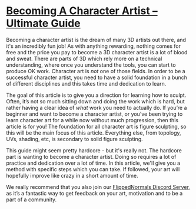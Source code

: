 # [Becoming A Character Artist – Ultimate Guide](https://hub.flippednormals.com/becoming-a-character-artist-ultimate-guide/)

Becoming a character artist is the dream of many 3D artists out there, and it's an incredibly fun job! As with anything rewarding, nothing comes for free and the price you pay to become a 3D character artist is a lot of blood and sweat. There are parts of 3D which rely more on a technical understanding, where once you understand the tools, you can start to produce OK work. Character art is _not_ one of those fields. In order to be a successful character artist, you need to have a solid foundation in a bunch of different disciplines and this takes time and dedication to learn.

The goal of this article is to give you a direction for learning how to sculpt. Often, it’s not so much sitting down and doing the work which is hard, but rather having a clear idea of _what_ work you need to actually do. If you’re a beginner and want to become a character artist, or you’ve been trying to learn character art for a while now without much progression, then this article is for you! The foundation for all character art is figure sculpting, so this will be the main focus of this article. Everything else, from topology, UVs, shading, etc, is secondary to solid figure sculpting.

This guide might seem pretty hardcore - but it's really not. The hardcore part is wanting to become a character artist. Doing so requires a lot of practice and dedication over a lot of time. In this article, we'll give you a method with specific steps which you can take. If followed, your art will hopefully improve like crazy in a short amount of time.

We really recommend that you also join our [FlippedNormals Discord Server](https://discord.gg/uXtDUqs), as it’s a fantastic way to get feedback on your art, motivation and to be a part of a community.
